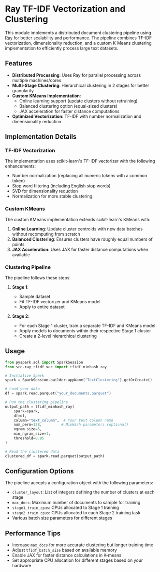 # Ray TF-IDF Vectorization and Clustering

This module implements a distributed document clustering pipeline using [Ray](https://ray.io) for better scalability and performance. The pipeline combines TF-IDF vectorization, dimensionality reduction, and a custom K-Means clustering implementation to efficiently process large text datasets.

## Features

- **Distributed Processing**: Uses Ray for parallel processing across multiple machines/cores
- **Multi-Stage Clustering**: Hierarchical clustering in 2 stages for better granularity
- **Custom KMeans Implementation**:
  - Online learning support (update clusters without retraining)
  - Balanced clustering option (equal-sized clusters)
  - JAX acceleration for faster distance computations
- **Optimized Vectorization**: TF-IDF with number normalization and dimensionality reduction

## Implementation Details

### TF-IDF Vectorization

The implementation uses scikit-learn's TF-IDF vectorizer with the following enhancements:
- Number normalization (replacing all numeric tokens with a common token)
- Stop word filtering (including English stop words)
- SVD for dimensionality reduction
- Normalization for more stable clustering

### Custom KMeans

The custom KMeans implementation extends scikit-learn's KMeans with:

1. **Online Learning**: Update cluster centroids with new data batches without recomputing from scratch
2. **Balanced Clustering**: Ensures clusters have roughly equal numbers of points
3. **JAX Acceleration**: Uses JAX for faster distance computations when available

### Clustering Pipeline

The pipeline follows these steps:

1. **Stage 1**:
   - Sample dataset
   - Fit TF-IDF vectorizer and KMeans model
   - Apply to entire dataset

2. **Stage 2**:
   - For each Stage 1 cluster, train a separate TF-IDF and KMeans model
   - Apply models to documents within their respective Stage 1 cluster
   - Create a 2-level hierarchical clustering

## Usage

```python
from pyspark.sql import SparkSession
from src.ray_tfidf_vec import tfidf_minhash_ray

# Initialize Spark
spark = SparkSession.builder.appName("TextClustering").getOrCreate()

# Load your data
df = spark.read.parquet("your_documents.parquet")

# Run the clustering pipeline
output_path = tfidf_minhash_ray(
    spark=spark,
    df=df,
    column="text_column",  # Your text column name
    num_perm=128,         # MinHash parameters (optional)
    ngram_size=5,
    min_ngram_size=1,
    threshold=0.85
)

# Read the clustered data
clustered_df = spark.read.parquet(output_path)
```

## Configuration Options

The pipeline accepts a configuration object with the following parameters:

- `cluster_layout`: List of integers defining the number of clusters at each stage
- `max_docs`: Maximum number of documents to sample for training
- `stage1_train_cpus`: CPUs allocated to Stage 1 training
- `stage2_train_cpus`: CPUs allocated to each Stage 2 training task
- Various batch size parameters for different stages

## Performance Tips

- Increase `max_docs` for more accurate clustering but longer training time
- Adjust `tfidf_batch_size` based on available memory
- Enable JAX for faster distance calculations in K-means
- Set appropriate CPU allocation for different stages based on your hardware 